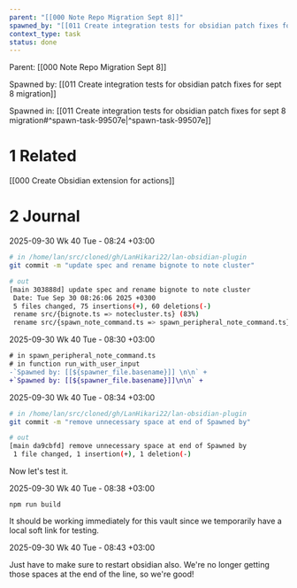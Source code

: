 ```yaml
---
parent: "[[000 Note Repo Migration Sept 8]]"
spawned_by: "[[011 Create integration tests for obsidian patch fixes for sept 8 migration]]"
context_type: task
status: done
---
```


Parent: [[000 Note Repo Migration Sept 8]]

Spawned by: [[011 Create integration tests for obsidian patch fixes for sept 8 migration]] 

Spawned in: [[011 Create integration tests for obsidian patch fixes for sept 8 migration#^spawn-task-99507e|^spawn-task-99507e]]

# 1 Related

[[000 Create Obsidian extension for actions]]

# 2 Journal

2025-09-30 Wk 40 Tue - 08:24 +03:00

```sh
# in /home/lan/src/cloned/gh/LanHikari22/lan-obsidian-plugin
git commit -m "update spec and rename bignote to note cluster"

# out
[main 303888d] update spec and rename bignote to note cluster
 Date: Tue Sep 30 08:26:06 2025 +0300
 5 files changed, 75 insertions(+), 60 deletions(-)
 rename src/{bignote.ts => notecluster.ts} (83%)
 rename src/{spawn_note_command.ts => spawn_peripheral_note_command.ts} (90%)
```

2025-09-30 Wk 40 Tue - 08:30 +03:00

```diff
# in spawn_peripheral_note_command.ts
# in function run_with_user_input
-`Spawned by: [[${spawner_file.basename}]] \n\n` +
+`Spawned by: [[${spawner_file.basename}]]\n\n` +
```

2025-09-30 Wk 40 Tue - 08:34 +03:00

```sh
# in /home/lan/src/cloned/gh/LanHikari22/lan-obsidian-plugin
git commit -m "remove unnecessary space at end of Spawned by"

# out
[main da9cbfd] remove unnecessary space at end of Spawned by
 1 file changed, 1 insertion(+), 1 deletion(-)
```

Now let's test it.

2025-09-30 Wk 40 Tue - 08:38 +03:00

```
npm run build
```

It should be working immediately for this vault since we temporarily have a local soft link for testing.

2025-09-30 Wk 40 Tue - 08:43 +03:00

Just have to make sure to restart obsidian also. We're no longer getting those spaces at the end of the line, so we're good!